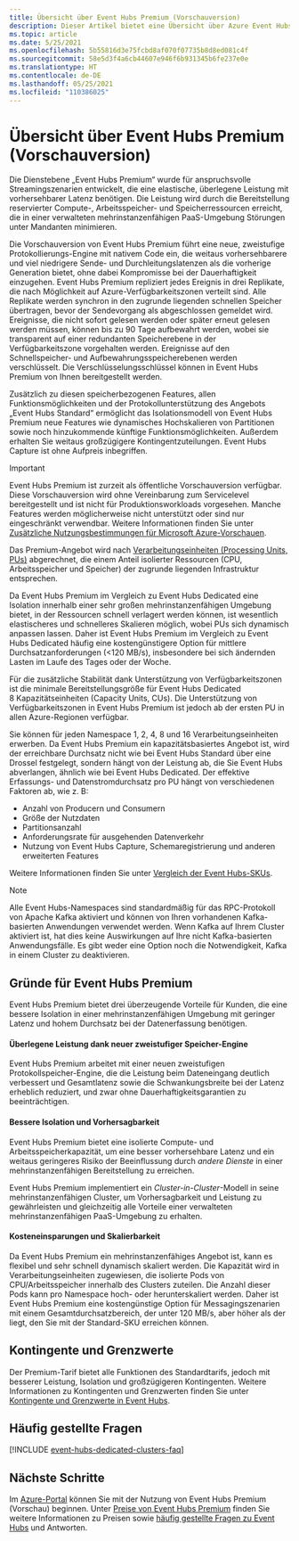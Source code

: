 ```yaml
---
title: Übersicht über Event Hubs Premium (Vorschauversion)
description: Dieser Artikel bietet eine Übersicht über Azure Event Hubs Premium, das mehrinstanzenfähige Bereitstellungen von Event Hubs für anspruchsvolle Streaminganforderungen bietet.
ms.topic: article
ms.date: 5/25/2021
ms.openlocfilehash: 5b55816d3e75fcbd8af070f07735b8d8ed081c4f
ms.sourcegitcommit: 58e5d3f4a6cb44607e946f6b931345b6fe237e0e
ms.translationtype: HT
ms.contentlocale: de-DE
ms.lasthandoff: 05/25/2021
ms.locfileid: "110386025"
---
```

# <a name="overview-of-event-hubs-premium-preview"></a>Übersicht über Event Hubs Premium (Vorschauversion)

Die Dienstebene „Event Hubs Premium“ wurde für anspruchsvolle Streamingszenarien entwickelt, die eine elastische, überlegene Leistung mit vorhersehbarer Latenz benötigen. Die Leistung wird durch die Bereitstellung reservierter Compute-, Arbeitsspeicher- und Speicherressourcen erreicht, die in einer verwalteten mehrinstanzenfähigen PaaS-Umgebung Störungen unter Mandanten minimieren. 

Die Vorschauversion von Event Hubs Premium führt eine neue, zweistufige Protokollierungs-Engine mit nativem Code ein, die weitaus vorhersehbarere und viel niedrigere Sende- und Durchleitungslatenzen als die vorherige Generation bietet, ohne dabei Kompromisse bei der Dauerhaftigkeit einzugehen. Event Hubs Premium repliziert jedes Ereignis in drei Replikate, die nach Möglichkeit auf Azure-Verfügbarkeitszonen verteilt sind. Alle Replikate werden synchron in den zugrunde liegenden schnellen Speicher übertragen, bevor der Sendevorgang als abgeschlossen gemeldet wird. Ereignisse, die nicht sofort gelesen werden oder später erneut gelesen werden müssen, können bis zu 90 Tage aufbewahrt werden, wobei sie transparent auf einer redundanten Speicherebene in der Verfügbarkeitszone vorgehalten werden. Ereignisse auf den Schnellspeicher- und Aufbewahrungsspeicherebenen werden verschlüsselt. Die Verschlüsselungsschlüssel können in Event Hubs Premium von Ihnen bereitgestellt werden. 

Zusätzlich zu diesen speicherbezogenen Features, allen Funktionsmöglichkeiten und der Protokollunterstützung des Angebots „Event Hubs Standard“ ermöglicht das Isolationsmodell von Event Hubs Premium neue Features wie dynamisches Hochskalieren von Partitionen sowie noch hinzukommende künftige Funktionsmöglichkeiten. Außerdem erhalten Sie weitaus großzügigere Kontingentzuteilungen. Event Hubs Capture ist ohne Aufpreis inbegriffen.

> [!IMPORTANT]
> Event Hubs Premium ist zurzeit als öffentliche Vorschauversion verfügbar. Diese Vorschauversion wird ohne Vereinbarung zum Servicelevel bereitgestellt und ist nicht für Produktionsworkloads vorgesehen. Manche Features werden möglicherweise nicht unterstützt oder sind nur eingeschränkt verwendbar. Weitere Informationen finden Sie unter [Zusätzliche Nutzungsbestimmungen für Microsoft Azure-Vorschauen](https://azure.microsoft.com/support/legal/preview-supplemental-terms/).
 
Das Premium-Angebot wird nach [Verarbeitungseinheiten (Processing Units, PUs)](event-hubs-scalability.md#processing-units) abgerechnet, die einem Anteil isolierter Ressourcen (CPU, Arbeitsspeicher und Speicher) der zugrunde liegenden Infrastruktur entsprechen. 

Da Event Hubs Premium im Vergleich zu Event Hubs Dedicated eine Isolation innerhalb einer sehr großen mehrinstanzenfähigen Umgebung bietet, in der Ressourcen schnell verlagert werden können, ist wesentlich elastischeres und schnelleres Skalieren möglich, wobei PUs sich dynamisch anpassen lassen. Daher ist Event Hubs Premium im Vergleich zu Event Hubs Dedicated häufig eine kostengünstigere Option für mittlere Durchsatzanforderungen (<120 MB/s), insbesondere bei sich ändernden Lasten im Laufe des Tages oder der Woche. 

Für die zusätzliche Stabilität dank Unterstützung von Verfügbarkeitszonen ist die minimale Bereitstellungsgröße für Event Hubs Dedicated 8 Kapazitätseinheiten (Capacity Units, CUs). Die Unterstützung von Verfügbarkeitszonen in Event Hubs Premium ist jedoch ab der ersten PU in allen Azure-Regionen verfügbar. 

Sie können für jeden Namespace 1, 2, 4, 8 und 16 Verarbeitungseinheiten erwerben. Da Event Hubs Premium ein kapazitätsbasiertes Angebot ist, wird der erreichbare Durchsatz nicht wie bei Event Hubs Standard über eine Drossel festgelegt, sondern hängt von der Leistung ab, die Sie Event Hubs abverlangen, ähnlich wie bei Event Hubs Dedicated. Der effektive Erfassungs- und Datenstromdurchsatz pro PU hängt von verschiedenen Faktoren ab, wie z. B:

* Anzahl von Producern und Consumern
* Größe der Nutzdaten 
* Partitionsanzahl
* Anforderungsrate für ausgehenden Datenverkehr 
* Nutzung von Event Hubs Capture, Schemaregistrierung und anderen erweiterten Features

Weitere Informationen finden Sie unter [Vergleich der Event Hubs-SKUs](event-hubs-quotas.md).


> [!NOTE]
> Alle Event Hubs-Namespaces sind standardmäßig für das RPC-Protokoll von Apache Kafka aktiviert und können von Ihren vorhandenen Kafka-basierten Anwendungen verwendet werden. Wenn Kafka auf Ihrem Cluster aktiviert ist, hat dies keine Auswirkungen auf Ihre nicht Kafka-basierten Anwendungsfälle. Es gibt weder eine Option noch die Notwendigkeit, Kafka in einem Cluster zu deaktivieren.

## <a name="why-premium"></a>Gründe für Event Hubs Premium

Event Hubs Premium bietet drei überzeugende Vorteile für Kunden, die eine bessere Isolation in einer mehrinstanzenfähigen Umgebung mit geringer Latenz und hohem Durchsatz bei der Datenerfassung benötigen.

#### <a name="superior-performance-with-the-new-two-tier-storage-engine"></a>Überlegene Leistung dank neuer zweistufiger Speicher-Engine

Event Hubs Premium arbeitet mit einer neuen zweistufigen Protokollspeicher-Engine, die die Leistung beim Dateneingang deutlich verbessert und Gesamtlatenz sowie die Schwankungsbreite bei der Latenz erheblich reduziert, und zwar ohne Dauerhaftigkeitsgarantien zu beeinträchtigen. 

#### <a name="better-isolation-and-predictability"></a>Bessere Isolation und Vorhersagbarkeit

Event Hubs Premium bietet eine isolierte Compute- und Arbeitsspeicherkapazität, um eine besser vorhersehbare Latenz und ein weitaus geringeres Risiko der Beeinflussung durch *andere Dienste* in einer mehrinstanzenfähigen Bereitstellung zu erreichen.

Event Hubs Premium implementiert ein *Cluster-in-Cluster*-Modell in seine mehrinstanzenfähigen Cluster, um Vorhersagbarkeit und Leistung zu gewährleisten und gleichzeitig alle Vorteile einer verwalteten mehrinstanzenfähigen PaaS-Umgebung zu erhalten. 


#### <a name="cost-savings-and-scalability"></a>Kosteneinsparungen und Skalierbarkeit
Da Event Hubs Premium ein mehrinstanzenfähiges Angebot ist, kann es flexibel und sehr schnell dynamisch skaliert werden. Die Kapazität wird in Verarbeitungseinheiten zugewiesen, die isolierte Pods von CPU/Arbeitsspeicher innerhalb des Clusters zuteilen. Die Anzahl dieser Pods kann pro Namespace hoch- oder herunterskaliert werden. Daher ist Event Hubs Premium eine kostengünstige Option für Messagingszenarien mit einem Gesamtdurchsatzbereich, der unter 120 MB/s, aber höher als der liegt, den Sie mit der Standard-SKU erreichen können.  

## <a name="quotas-and-limits"></a>Kontingente und Grenzwerte
Der Premium-Tarif bietet alle Funktionen des Standardtarifs, jedoch mit besserer Leistung, Isolation und großzügigeren Kontingenten. Weitere Informationen zu Kontingenten und Grenzwerten finden Sie unter [Kontingente und Grenzwerte in Event Hubs](event-hubs-quotas.md).


## <a name="faqs"></a>Häufig gestellte Fragen

[!INCLUDE [event-hubs-dedicated-clusters-faq](../../includes/event-hubs-premium-faq.md)]

## <a name="next-steps"></a>Nächste Schritte

Im [Azure-Portal](https://aka.ms/eventhubsclusterquickstart) können Sie mit der Nutzung von Event Hubs Premium (Vorschau) beginnen. Unter [Preise von Event Hubs Premium](https://azure.microsoft.com/pricing/details/event-hubs/) finden Sie weitere Informationen zu Preisen sowie [häufig gestellte Fragen zu Event Hubs](event-hubs-faq.yml) und Antworten. 

